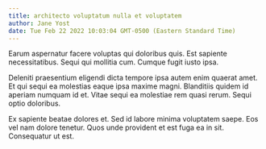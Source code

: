 ```yaml
---
title: architecto voluptatum nulla et voluptatem
author: Jane Yost
date: Tue Feb 22 2022 10:03:04 GMT-0500 (Eastern Standard Time)
---
```

Earum aspernatur facere voluptas qui doloribus quis. Est sapiente necessitatibus. Sequi qui mollitia cum. Cumque fugit iusto ipsa.

 Deleniti praesentium eligendi dicta tempore ipsa autem enim quaerat amet. Et qui sequi ea molestias eaque ipsa maxime magni. Blanditiis quidem id aperiam numquam id et. Vitae sequi ea molestiae rem quasi rerum. Sequi optio doloribus.

 Ex sapiente beatae dolores et. Sed id labore minima voluptatem saepe. Eos vel nam dolore tenetur. Quos unde provident et est fuga ea in sit. Consequatur ut est.